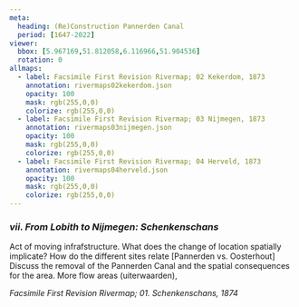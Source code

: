 ```yaml
---
meta:
  heading: (Re)Construction Pannerden Canal
  period: [1647-2022]
viewer:
  bbox: [5.967169,51.812058,6.116966,51.904536]
  rotation: 0
allmaps:
  - label: Facsimile First Revision Rivermap; 02 Kekerdom, 1873
    annotation: rivermaps02kekerdom.json
    opacity: 100
    mask: rgb(255,0,0)
    colorize: rgb(255,0,0)
  - label: Facsimile First Revision Rivermap; 03 Nijmegen, 1873
    annotation: rivermaps03nijmegen.json
    opacity: 100
    mask: rgb(255,0,0)
    colorize: rgb(255,0,0)
  - label: Facsimile First Revision Rivermap; 04 Herveld, 1873
    annotation: rivermaps04herveld.json
    opacity: 100
    mask: rgb(255,0,0)
    colorize: rgb(255,0,0)
---
```


### _vii.    From Lobith to Nijmegen: Schenkenschans_

Act of moving infrafstructure. What does the change of location spatially implicate? How do the different sites relate [Pannerden vs. Oosterhout]
Discuss the removal of the Pannerden Canal and the spatial consequences for the area.
More flow areas (uiterwaarden), 

_Facsimile First Revision Rivermap; 01. Schenkenschans, 1874_